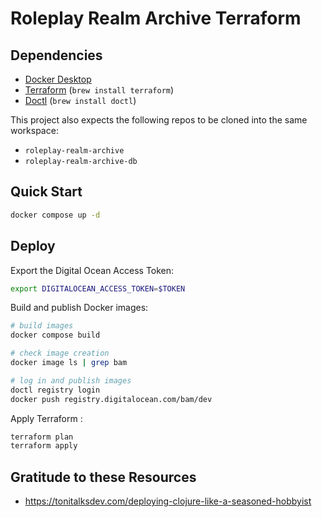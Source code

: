 # Roleplay Realm Archive Terraform

## Dependencies

- [Docker Desktop](https://docs.docker.com/desktop/)
- [Terraform](https://developer.hashicorp.com/terraform?product_intent=terraform) (`brew install terraform`)
- [Doctl](https://github.com/digitalocean/doctl) (`brew install doctl`)

This project also expects the following repos to be cloned into the same workspace:

- `roleplay-realm-archive`
- `roleplay-realm-archive-db`

## Quick Start

```sh
docker compose up -d
```

## Deploy

Export the Digital Ocean Access Token:

```sh
export DIGITALOCEAN_ACCESS_TOKEN=$TOKEN
```

Build and publish Docker images:

```sh
# build images
docker compose build

# check image creation
docker image ls | grep bam 

# log in and publish images
doctl registry login
docker push registry.digitalocean.com/bam/dev
```

Apply Terraform :

```sh
terraform plan
terraform apply
```

## Gratitude to these Resources

- https://tonitalksdev.com/deploying-clojure-like-a-seasoned-hobbyist